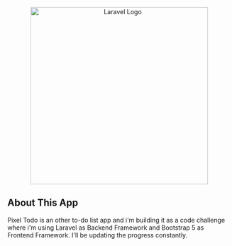 <p align="center"><a href="https://laravel.com" target="_blank"><img src="https://raw.githubusercontent.com/laravel/art/master/logo-lockup/5%20SVG/2%20CMYK/1%20Full%20Color/laravel-logolockup-cmyk-red.svg" width="400" alt="Laravel Logo"></a></p>

## About This App

Pixel Todo is an other to-do list app and i'm building it as a code challenge where i'm using Laravel as Backend Framework and Bootstrap 5 as Frontend Framework. I'll be updating the progress constantly.
